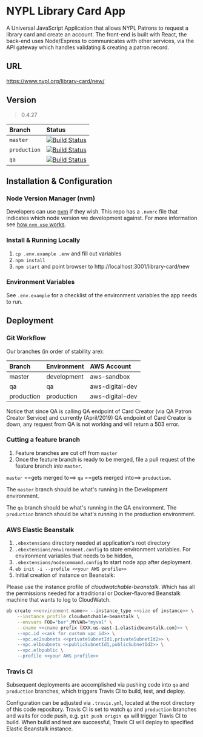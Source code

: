 # NYPL Library Card App

A Universal JavaScript Application that allows NYPL Patrons to request a library card and create an account. The front-end is built with React, the back-end uses Node/Express to communicates with other services, via the API gateway which handles validating & creating
a patron record.

## URL

https://www.nypl.org/library-card/new/

## Version

> 0.4.27

| Branch       | Status                                                                                                                                      |
| :----------- | :------------------------------------------------------------------------------------------------------------------------------------------ |
| `master`     | [![Build Status](https://travis-ci.org/NYPL/nypl-library-card-app.svg?branch=master)](https://travis-ci.org/NYPL/nypl-library-card-app)     |
| `production` | [![Build Status](https://travis-ci.org/NYPL/nypl-library-card-app.svg?branch=production)](https://travis-ci.org/NYPL/nypl-library-card-app) |
| `qa`         | [![Build Status](https://travis-ci.org/NYPL/nypl-library-card-app.svg?branch=qa)](https://travis-ci.org/NYPL/nypl-library-card-app)         |

## Installation & Configuration

### Node Version Manager (nvm)

Developers can use [nvm](https://github.com/creationix/nvm) if they wish.
This repo has a `.nvmrc` file that indicates which node version we development against.
For more information see [how `nvm use` works](https://github.com/creationix/nvm#nvmrc).

### Install & Running Locally

1. `cp .env.example .env` and fill out variables
2. `npm install`
3. `npm start` and point browser to http://localhost:3001/library-card/new

### Environment Variables

See `.env.example` for a checklist of the environment variables the app
needs to run.

## Deployment

### Git Workflow

Our branches (in order of stability are):

| Branch     | Environment | AWS Account     |
| :--------- | :---------- | :-------------- |
| master     | development | aws-sandbox     |
| qa         | qa          | aws-digital-dev |
| production | production  | aws-digital-dev |

Notice that since QA is calling QA endpoint of Card Creator (via QA Patron Creator Service) and currently (April/2019) QA endpoint of Card Creator is down, any request from QA is not working and will return a 503 error.

### Cutting a feature branch

1. Feature branches are cut off from `master`
2. Once the feature branch is ready to be merged, file a pull request of the feature branch _into_ `master`.

`master` ==gets merged to==> `qa` ==gets merged into==> `production`.

The `master` branch should be what's running in the Development environment.

The `qa` branch should be what's running in the QA environment.
The `production` branch should be what's running in the production environment.

### AWS Elastic Beanstalk

1. `.ebextensions` directory needed at application's root directory
2. `.ebextensions/environment.config` to store environment variables. For environment variables that needs to be hidden,
3. `.ebextensions/nodecommand.config` to start node app after deployment.
4. `eb init -i --profile <<your AWS profile>>`
5. Initial creation of instance on Beanstalk:

Please use the instance profile of _cloudwatchable-beanstalk_.
Which has all the permissions needed for a traditional or Docker-flavored Beanstalk
machine that wants to log to CloudWatch.

```bash
eb create <<environment name>> --instance_type <<size of instance>> \
    --instance_profile cloudwatchable-beanstalk \
    --envvars FOO="bar",MYVAR="myval" \
    --cname <<cname prefix (XXX.us-east-1.elasticbeanstalk.com)>> \
    --vpc.id <<ask for custom vpc_id>> \
    --vpc.ec2subnets <<privateSubnetId1,privateSubnetId2>> \
    --vpc.elbsubnets <<publicSubnetId1,publicSubnetId2>> \
    --vpc.elbpublic \
    --profile <<your AWS profile>>
```

### Travis CI

Subsequent deployments are accomplished via pushing code into `qa` and `production` branches, which triggers Travis CI to build, test, and deploy.

Configuration can be adjusted via `.travis.yml`, located at the root directory of this code repository. Travis CI is set to watch `qa` and `production` branches and waits for code push, e.g. `git push origin qa` will trigger Travis CI to build. When build and test are successful, Travis CI will deploy to specified Elastic Beanstalk instance.
